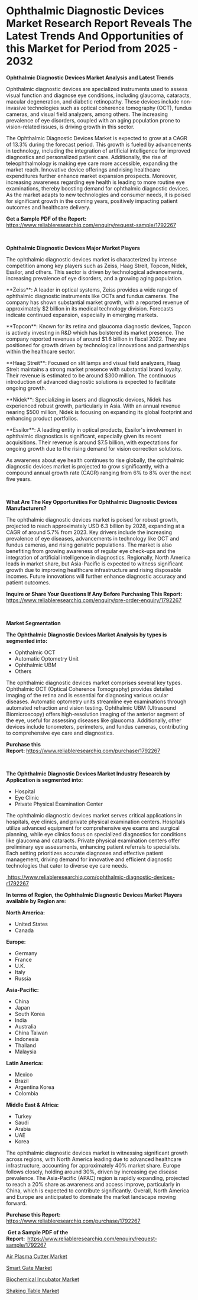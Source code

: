 <p><h1>Ophthalmic Diagnostic Devices Market Research Report Reveals The Latest Trends And Opportunities of this Market for Period from 2025 - 2032</h1></p><p><strong>Ophthalmic Diagnostic Devices Market Analysis and Latest Trends</strong></p>
<p><p>Ophthalmic diagnostic devices are specialized instruments used to assess visual function and diagnose eye conditions, including glaucoma, cataracts, macular degeneration, and diabetic retinopathy. These devices include non-invasive technologies such as optical coherence tomography (OCT), fundus cameras, and visual field analyzers, among others. The increasing prevalence of eye disorders, coupled with an aging population prone to vision-related issues, is driving growth in this sector.</p><p>The Ophthalmic Diagnostic Devices Market is expected to grow at a CAGR of 13.3% during the forecast period. This growth is fueled by advancements in technology, including the integration of artificial intelligence for improved diagnostics and personalized patient care. Additionally, the rise of teleophthalmology is making eye care more accessible, expanding the market reach. Innovative device offerings and rising healthcare expenditures further enhance market expansion prospects. Moreover, increasing awareness regarding eye health is leading to more routine eye examinations, thereby boosting demand for ophthalmic diagnostic devices. As the market adapts to new technologies and consumer needs, it is poised for significant growth in the coming years, positively impacting patient outcomes and healthcare delivery.</p></p>
<p><strong>Get a Sample PDF of the Report:&nbsp;</strong> <a href="https://www.reliableresearchiq.com/enquiry/request-sample/1792267?utm_campaign=1087&utm_medium=2&utm_source=Github&utm_content=ia&utm_term=20022025&utm_id=ophthalmic-diagnostic-devices">https://www.reliableresearchiq.com/enquiry/request-sample/1792267</a></p>
<p>&nbsp;</p>
<p><strong>Ophthalmic Diagnostic Devices Major Market Players</strong></p>
<p><p>The ophthalmic diagnostic devices market is characterized by intense competition among key players such as Zeiss, Haag Streit, Topcon, Nidek, Essilor, and others. This sector is driven by technological advancements, increasing prevalence of eye disorders, and a growing aging population. </p><p>**Zeiss**: A leader in optical systems, Zeiss provides a wide range of ophthalmic diagnostic instruments like OCTs and fundus cameras. The company has shown substantial market growth, with a reported revenue of approximately $2 billion in its medical technology division. Forecasts indicate continued expansion, especially in emerging markets.</p><p>**Topcon**: Known for its retina and glaucoma diagnostic devices, Topcon is actively investing in R&D which has bolstered its market presence. The company reported revenues of around $1.6 billion in fiscal 2022. They are positioned for growth driven by technological innovations and partnerships within the healthcare sector.</p><p>**Haag Streit**: Focused on slit lamps and visual field analyzers, Haag Streit maintains a strong market presence with substantial brand loyalty. Their revenue is estimated to be around $300 million. The continuous introduction of advanced diagnostic solutions is expected to facilitate ongoing growth.</p><p>**Nidek**: Specializing in lasers and diagnostic devices, Nidek has experienced robust growth, particularly in Asia. With an annual revenue nearing $500 million, Nidek is focusing on expanding its global footprint and enhancing product portfolios.</p><p>**Essilor**: A leading entity in optical products, Essilor's involvement in ophthalmic diagnostics is significant, especially given its recent acquisitions. Their revenue is around $7.5 billion, with expectations for ongoing growth due to the rising demand for vision correction solutions.</p><p>As awareness about eye health continues to rise globally, the ophthalmic diagnostic devices market is projected to grow significantly, with a compound annual growth rate (CAGR) ranging from 6% to 8% over the next five years.</p></p>
<p>&nbsp;</p>
<p><strong>What Are The Key Opportunities For Ophthalmic Diagnostic Devices Manufacturers?</strong></p>
<p><p>The ophthalmic diagnostic devices market is poised for robust growth, projected to reach approximately USD 6.3 billion by 2028, expanding at a CAGR of around 5.7% from 2023. Key drivers include the increasing prevalence of eye diseases, advancements in technology like OCT and fundus cameras, and rising geriatric populations. The market is also benefiting from growing awareness of regular eye check-ups and the integration of artificial intelligence in diagnostics. Regionally, North America leads in market share, but Asia-Pacific is expected to witness significant growth due to improving healthcare infrastructure and rising disposable incomes. Future innovations will further enhance diagnostic accuracy and patient outcomes.</p></p>
<p><strong>Inquire or Share Your Questions If Any Before Purchasing This Report:</strong> <a href="https://www.reliableresearchiq.com/enquiry/pre-order-enquiry/1792267?utm_campaign=1087&utm_medium=2&utm_source=Github&utm_content=ia&utm_term=20022025&utm_id=ophthalmic-diagnostic-devices">https://www.reliableresearchiq.com/enquiry/pre-order-enquiry/1792267</a></p>
<p>&nbsp;</p>
<p><strong>Market Segmentation</strong></p>
<p><strong>The Ophthalmic Diagnostic Devices Market Analysis by types is segmented into:</strong></p>
<p><ul><li>Ophthalmic OCT</li><li>Automatic Optometry Unit</li><li>Ophthalmic UBM</li><li>Others</li></ul></p>
<p><p>The ophthalmic diagnostic devices market comprises several key types. Ophthalmic OCT (Optical Coherence Tomography) provides detailed imaging of the retina and is essential for diagnosing various ocular diseases. Automatic optometry units streamline eye examinations through automated refraction and vision testing. Ophthalmic UBM (Ultrasound Biomicroscopy) offers high-resolution imaging of the anterior segment of the eye, useful for assessing diseases like glaucoma. Additionally, other devices include tonometers, perimeters, and fundus cameras, contributing to comprehensive eye care and diagnostics.</p></p>
<p><strong>Purchase this Report:&nbsp;</strong><a href="https://www.reliableresearchiq.com/purchase/1792267?utm_campaign=1087&utm_medium=2&utm_source=Github&utm_content=ia&utm_term=20022025&utm_id=ophthalmic-diagnostic-devices">https://www.reliableresearchiq.com/purchase/1792267</a></p>
<p>&nbsp;</p>
<p><strong>The Ophthalmic Diagnostic Devices Market Industry Research by Application is segmented into:</strong></p>
<p><ul><li>Hospital</li><li>Eye Clinic</li><li>Private Physical Examination Center</li></ul></p>
<p><p>The ophthalmic diagnostic devices market serves critical applications in hospitals, eye clinics, and private physical examination centers. Hospitals utilize advanced equipment for comprehensive eye exams and surgical planning, while eye clinics focus on specialized diagnostics for conditions like glaucoma and cataracts. Private physical examination centers offer preliminary eye assessments, enhancing patient referrals to specialists. Each setting prioritizes accurate diagnoses and effective patient management, driving demand for innovative and efficient diagnostic technologies that cater to diverse eye care needs.</p></p>
<p><a href="https://www.reliableresearchiq.com/ophthalmic-diagnostic-devices-r1792267?utm_campaign=1087&utm_medium=2&utm_source=Github&utm_content=ia&utm_term=20022025&utm_id=ophthalmic-diagnostic-devices">&nbsp;https://www.reliableresearchiq.com/ophthalmic-diagnostic-devices-r1792267</a></p>
<p><strong>In terms of Region, the Ophthalmic Diagnostic Devices Market Players available by Region are:</strong></p>
<p>
    <p> <strong> North America: </strong>
        <ul>
            <li>United States</li>
            <li>Canada</li>
        </ul>
        </p> 
    <p> <strong> Europe: </strong>
        <ul>
            <li>Germany</li>
            <li>France</li>
            <li>U.K.</li>
            <li>Italy</li>
            <li>Russia</li>
        </ul>
        </p> 
    <p> <strong> Asia-Pacific: </strong>
        <ul>
            <li>China</li>
            <li>Japan</li>
            <li>South Korea</li>
            <li>India</li>
            <li>Australia</li>
            <li>China Taiwan</li>
            <li>Indonesia</li>
            <li>Thailand</li>
            <li>Malaysia</li>
        </ul>
        </p> 
    <p> <strong> Latin America: </strong>
        <ul>
            <li>Mexico</li>
            <li>Brazil</li>
            <li>Argentina Korea</li>
            <li>Colombia</li>
        </ul>
        </p> 
    <p> <strong> Middle East & Africa: </strong>
        <ul>
            <li>Turkey</li>
            <li>Saudi</li>
            <li>Arabia</li>
            <li>UAE</li>
            <li>Korea</li>
        </ul>
    </p>
    </p>
<p><p>The ophthalmic diagnostic devices market is witnessing significant growth across regions, with North America leading due to advanced healthcare infrastructure, accounting for approximately 40% market share. Europe follows closely, holding around 30%, driven by increasing eye disease prevalence. The Asia-Pacific (APAC) region is rapidly expanding, projected to reach a 20% share as awareness and access improve, particularly in China, which is expected to contribute significantly. Overall, North America and Europe are anticipated to dominate the market landscape moving forward.</p></p>
<p><strong>Purchase this Report: </strong><a href="https://www.reliableresearchiq.com/purchase/1792267?utm_campaign=1087&utm_medium=2&utm_source=Github&utm_content=ia&utm_term=20022025&utm_id=ophthalmic-diagnostic-devices">https://www.reliableresearchiq.com/purchase/1792267</a></p>
<p>&nbsp;<strong>Get a Sample PDF of the Report:&nbsp;&nbsp;</strong><a href="https://www.reliableresearchiq.com/enquiry/request-sample/1792267?utm_campaign=1087&utm_medium=2&utm_source=Github&utm_content=ia&utm_term=20022025&utm_id=ophthalmic-diagnostic-devices">https://www.reliableresearchiq.com/enquiry/request-sample/1792267</a></p>
<p><strong></strong></p>
<p><p><a href="https://github.com/maseykokosq1/Market-Research-Report-List-1/blob/main/air-plasma-cutter-market.md?utm_campaign=1087&utm_medium=2&utm_source=Github&utm_content=ia&utm_term=20022025&utm_id=ophthalmic-diagnostic-devices">Air Plasma Cutter Market</a></p><p><a href="https://github.com/marteionun0/Market-Research-Report-List-1/blob/main/smart-gate-market.md?utm_campaign=1087&utm_medium=2&utm_source=Github&utm_content=ia&utm_term=20022025&utm_id=ophthalmic-diagnostic-devices">Smart Gate Market</a></p><p><a href="https://github.com/radolavrish/Market-Research-Report-List-1/blob/main/biochemical-incubator-market.md?utm_campaign=1087&utm_medium=2&utm_source=Github&utm_content=ia&utm_term=20022025&utm_id=ophthalmic-diagnostic-devices">Biochemical Incubator Market</a></p><p><a href="https://github.com/cortswiltscw/Market-Research-Report-List-1/blob/main/shaking-table-market.md?utm_campaign=1087&utm_medium=2&utm_source=Github&utm_content=ia&utm_term=20022025&utm_id=ophthalmic-diagnostic-devices">Shaking Table Market</a></p></p>